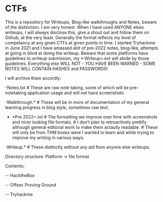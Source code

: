 # CTFs
This is a repository for Writeups, Blog-like walkthroughs and Notes, beware of the distinction. 
I am very honest. When I have used ANYONE elses writeups, I will always disclose this, give a shout out and follow them on Github, at the very least. Generally the format reflects my level of competancy at any given CTFs at given points in time. I started Tryhackme in June 2021 and I have amassed alot of pre-2022 notes, blog-like, attempts at going in blind at doing the writeup. Beware that some platforms have guidelines to writeup submission, my <CTF><-Writeup>.ext will abide by those guidelines. Everything else WILL NOT - YOU HAVE BEEN WARNED - SOME NOTES WILL CONTAIN HASHES and PASSWORDS! 

I will archive them accordly:

<CTF-NAME>-Notes.txt    # These are raw note taking, some of which will be pre-notetaking application usage and will not have screenshots
  
<CTF-NAME>-Walkthrough.*      # These will be in more of documentation of my general learning progress in blog style, sometimes raw text.
- *Pre 2022=.txt        # The formatting we improve over time with screenshots and nicer looking file formats.
                        # I don't plan to retroactively prettify although general editorial work to make them actaully readable.
                        # These will only be from THM boxes were I wanted to learn and while trying to improve my writing in various ways.
  
<CTF-NAME>-Writeup.*    # These distinctly without any aid from anyone else writeups.

Directory structure:
Platform -> file format

  
Contents:

-- HacktheBox
  
-- Offsec Proving Ground
  
-- Tryhackme 
